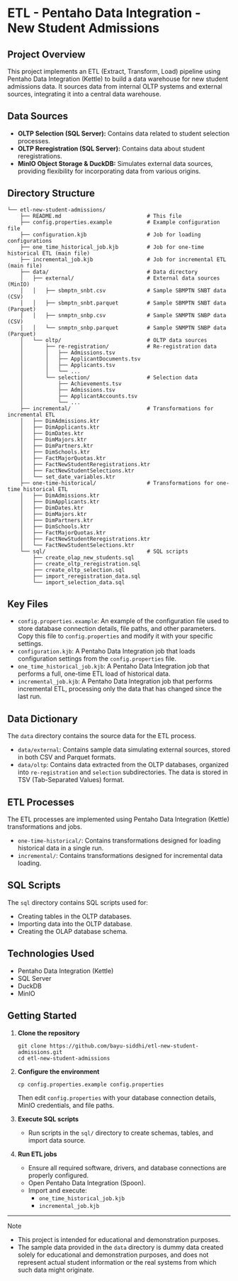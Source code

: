 # ETL - Pentaho Data Integration - New Student Admissions

## Project Overview

This project implements an ETL (Extract, Transform, Load) pipeline using Pentaho Data Integration (Kettle) to build a data warehouse for new student admissions data. It sources data from internal OLTP systems and external sources, integrating it into a central data warehouse.

## Data Sources

*   **OLTP Selection (SQL Server):** Contains data related to student selection processes.
*   **OLTP Reregistration (SQL Server):** Contains data about student reregistrations.
*   **MinIO Object Storage & DuckDB:** Simulates external data sources, providing flexibility for incorporating data from various origins.

## Directory Structure

```
└── etl-new-student-admissions/
    ├── README.md                           # This file
    ├── config.properties.example           # Example configuration file
    ├── configuration.kjb                   # Job for loading configurations
    ├── one_time_historical_job.kjb         # Job for one-time historical ETL (main file)
    ├── incremental_job.kjb                 # Job for incremental ETL (main file)
    ├── data/                               # Data directory
    │   ├── external/                       # External data sources (MinIO)
    │   │   ├── sbmptn_snbt.csv             # Sample SBMPTN SNBT data (CSV)
    │   │   ├── sbmptn_snbt.parquet         # Sample SBMPTN SNBT data (Parquet)
    │   │   ├── snmptn_snbp.csv             # Sample SNMPTN SNBP data (CSV)
    │   │   └── snmptn_snbp.parquet         # Sample SNMPTN SNBP data (Parquet)
    │   └── oltp/                           # OLTP data sources
    │       ├── re-registration/            # Re-registration data
    │       │   ├── Admissions.tsv
    │       │   ├── ApplicantDocuments.tsv
    │       │   ├── Applicants.tsv
    │       │   └── ...
    │       └── selection/                  # Selection data
    │           ├── Achievements.tsv
    │           ├── Admissions.tsv
    │           ├── ApplicantAccounts.tsv
    │           └── ...
    ├── incremental/                        # Transformations for incremental ETL
    │   ├── DimAdmissions.ktr
    │   ├── DimApplicants.ktr
    │   ├── DimDates.ktr
    │   ├── DimMajors.ktr
    │   ├── DimPartners.ktr
    │   ├── DimSchools.ktr
    │   ├── FactMajorQuotas.ktr
    │   ├── FactNewStudentReregistrations.ktr
    │   ├── FactNewStudentSelections.ktr
    │   └── set_date_variables.ktr
    ├── one-time-historical/                # Transformations for one-time historical ETL
    │   ├── DimAdmissions.ktr
    │   ├── DimApplicants.ktr
    │   ├── DimDates.ktr
    │   ├── DimMajors.ktr
    │   ├── DimPartners.ktr
    │   ├── DimSchools.ktr
    │   ├── FactMajorQuotas.ktr
    │   ├── FactNewStudentReregistrations.ktr
    │   └── FactNewStudentSelections.ktr
    └── sql/                                # SQL scripts
        ├── create_olap_new_students.sql
        ├── create_oltp_reregistration.sql
        ├── create_oltp_selection.sql
        ├── import_reregistration_data.sql
        └── import_selection_data.sql
```

## Key Files

*   `config.properties.example`:  An example of the configuration file used to store database connection details, file paths, and other parameters.  Copy this file to `config.properties` and modify it with your specific settings.
*   `configuration.kjb`: A Pentaho Data Integration job that loads configuration settings from the `config.properties` file.
*   `one_time_historical_job.kjb`: A Pentaho Data Integration job that performs a full, one-time ETL load of historical data.
*   `incremental_job.kjb`: A Pentaho Data Integration job that performs incremental ETL, processing only the data that has changed since the last run.

## Data Dictionary

The `data` directory contains the source data for the ETL process.

*   `data/external`: Contains sample data simulating external sources, stored in both CSV and Parquet formats.
*   `data/oltp`: Contains data extracted from the OLTP databases, organized into `re-registration` and `selection` subdirectories. The data is stored in TSV (Tab-Separated Values) format.

## ETL Processes

The ETL processes are implemented using Pentaho Data Integration (Kettle) transformations and jobs.

*   `one-time-historical/`: Contains transformations designed for loading historical data in a single run.
*   `incremental/`: Contains transformations designed for incremental data loading.

## SQL Scripts

The `sql` directory contains SQL scripts used for:

*   Creating tables in the OLTP databases.
*   Importing data into the OLTP database.
*   Creating the OLAP database schema.

## Technologies Used

*   Pentaho Data Integration (Kettle)
*   SQL Server
*   DuckDB
*   MinIO

## Getting Started

1. **Clone the repository**

    ```shell
    git clone https://github.com/bayu-siddhi/etl-new-student-admissions.git
    cd etl-new-student-admissions
    ```

2. **Configure the environment**

    ```shell
    cp config.properties.example config.properties
    ```

    Then edit `config.properties` with your database connection details, MinIO credentials, and file paths.

3. **Execute SQL scripts**

    - Run scripts in the `sql/` directory to create schemas, tables, and import data source.

4. **Run ETL jobs**
    - Ensure all required software, drivers, and database connections are properly configured.
    - Open Pentaho Data Integration (Spoon).
    - Import and execute:
        - `one_time_historical_job.kjb`
        - `incremental_job.kjb`

---

> [!NOTE]
> - This project is intended for educational and demonstration purposes.
> - The sample data provided in the `data` directory is dummy data created solely for educational and demonstration purposes, and does not represent actual student information or the real systems from which such data might originate.
